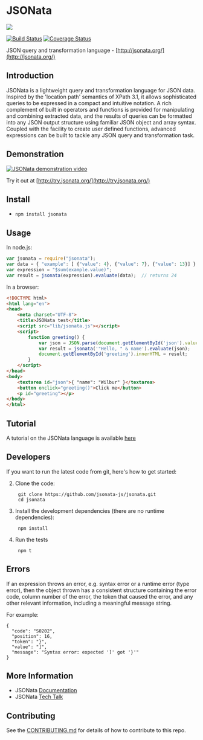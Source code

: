 # JSONata

<div>
  <a href="https://nodei.co/npm/jsonata/"><img src="https://nodei.co/npm/jsonata.png?downloads=true&downloadRank=true"></a>
</div>

[![Build Status](https://travis-ci.org/jsonata-js/jsonata.svg)](https://travis-ci.org/jsonata-js/jsonata)
[![Coverage Status](https://coveralls.io/repos/github/jsonata-js/jsonata/badge.svg?branch=master)](https://coveralls.io/github/jsonata-js/jsonata?branch=master)

JSON query and transformation language - [http://jsonata.org/](http://jsonata.org/)

## Introduction
JSONata is a lightweight query and transformation language for JSON data.
Inspired by the 'location path' semantics of XPath 3.1, it allows sophisticated
queries to be expressed in a compact and intuitive notation.  A rich complement of built in
operators and functions is provided for manipulating and combining extracted
data, and the results of queries can be formatted into any JSON output structure
using familiar JSON object and array syntax.
Coupled with the facility to create user defined functions, advanced expressions
can be built to tackle any JSON query and transformation task.

## Demonstration
[![JSONata demonstration video](http://img.youtube.com/vi/ZBaK40rtIBM/0.jpg)](http://www.youtube.com/watch?v=ZBaK40rtIBM)

Try it out at [http://try.jsonata.org/](http://try.jsonata.org/)

## Install
- `npm install jsonata`

## Usage
In node.js:
```javascript
var jsonata = require("jsonata");
var data = { "example": [ {"value": 4}, {"value": 7}, {"value": 13}] };
var expression = "$sum(example.value)";
var result = jsonata(expression).evaluate(data);  // returns 24
```

In a browser:
```html
<!DOCTYPE html>
<html lang="en">
<head>
    <meta charset="UTF-8">
    <title>JSONata test</title>
    <script src="lib/jsonata.js"></script>
    <script>
        function greeting() {
            var json = JSON.parse(document.getElementById('json').value);
            var result = jsonata('"Hello, " & name').evaluate(json);
            document.getElementById('greeting').innerHTML = result;
        }
    </script>
</head>
<body>
    <textarea id="json">{ "name": "Wilbur" }</textarea>
    <button onclick="greeting()">Click me</button>
    <p id="greeting"></p>
</body>
</html>
```

## Tutorial
A tutorial on the JSONata language is available [here](tutorial.md)

## Developers
If you want to run the latest code from git, here's how to get started:

2. Clone the code:

        git clone https://github.com/jsonata-js/jsonata.git
        cd jsonata

3. Install the development dependencies (there are no runtime dependencies):

        npm install

4. Run the tests

        npm t


## Errors

If an expression throws an error, e.g. syntax error or a runtime error (type error), then the object thrown
has a consistent structure containing the error code, column number of the error, the token that caused the error,
and any other relevant information, including a meaningful message string.

For example:

```
{
  "code": "S0202",
  "position": 16,
  "token": "}",
  "value": "]",
  "message": "Syntax error: expected ']' got '}'"
}
```

## More Information
- JSONata [Documentation](http://docs.jsonata.org/)
- JSONata [Tech Talk](https://developer.ibm.com/open/videos/dw-open-tech-talk-jsonata/) 

## Contributing
See the [CONTRIBUTING.md](CONTRIBUTING.md) for details of how to contribute to this repo.
